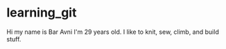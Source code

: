 # learning_git
Hi my name is Bar Avni I'm 29 years old. I like to knit, sew, climb, and build stuff. 
